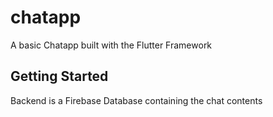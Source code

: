 # chatapp

A basic Chatapp built with the Flutter Framework

## Getting Started

Backend is a Firebase Database containing the chat contents
